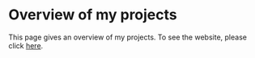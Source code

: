 # Overview of my projects
This page gives an overview of my projects. To see the website, please click [here](https://domi04151309.github.io/).
